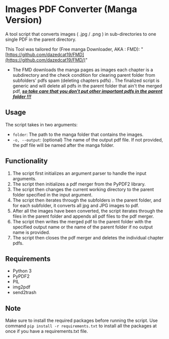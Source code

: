 # Images  PDF Converter (Manga Version)

A tool script that converts images ( .jpg / .png ) in sub-directories to one single PDF in the parent directory.

This Tool was tailored for (Free manga Downloader, AKA : FMD): "[https://github.com/dazedcat19/FMD](https://github.com/dazedcat19/FMD/)"

- The FMD downloads the manga pages as images each chapter is a subdirectory and the check condition for clearing parent folder from subfolders' pdfs spam (deleting chapters pdfs) . The finalized script is generic and will delete all pdfs in the parent folder that ain't the merged pdf, ***<u>so take care that you don't put other important pdfs in the parent folder !!!</u>***

## Usage

The script takes in two arguments:

- `folder`: The path to the manga folder that contains the images.
- `-o, --output`: (optional) The name of the output pdf file. If not provided, the pdf file will be named after the manga folder.

## Functionality

1. The script first initializes an argument parser to handle the input arguments.
2. The script then initializes a pdf merger from the PyPDF2 library.
3. The script then changes the current working directory to the parent folder specified in the input argument.
4. The script then iterates through the subfolders in the parent folder, and for each subfolder, it converts all jpg and JPG images to pdf.
5. After all the images have been converted, the script iterates through the files in the parent folder and appends all pdf files to the pdf merger.
6. The script then writes the merged pdf to the parent folder with the specified output name or the name of the parent folder if no output name is provided.
7. The script then closes the pdf merger and deletes the individual chapter pdfs.

## Requirements

- Python 3
- PyPDF2
- PIL
- img2pdf
- send2trash

## Note

Make sure to install the required packages before running the script. Use command `pip install -r requirements.txt` to install all the packages at once if you have a requirements.txt file.
